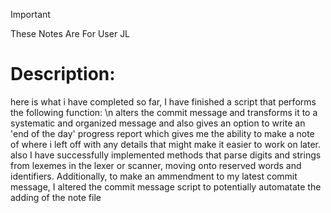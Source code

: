 > [!IMPORTANT] 
 > These Notes Are For User JL 

 # Description: 

 here is what i have completed so far, I have finished a script that performs the following function: \n alters the commit message and transforms it to a systematic and organized message and also gives an option to write an 'end of the day' progress report which gives me the ability to make a note of where i left off with any details that might make it easier to work on later. also I have successfully implemented methods that parse digits and strings from lexemes in the lexer or scanner, moving onto reserved words and identifiers. Additionally, to make an ammendment to my latest commit message, I altered the commit message script to potentially automatate the adding of the note file

